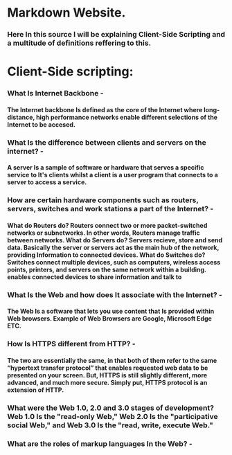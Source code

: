 <h1> Markdown Website.
<h3> Here In this source I will be explaining Client-Side Scripting and a multitude of definitions reffering to this.
 
<h1> Client-Side scripting:


 <h3> What Is Internet Backbone - <h4> The Internet backbone Is defined as the core of the Internet where long-distance, high performance networks enable different selections of the Internet to be accesed. 


 <h3> What Is the difference between clients and servers on the internet? - <h4> A server Is a sample of software or hardware that  serves a specific service to It's clients whilst a client is a user program that connects to a server to access a service. 

 <h3> How are certain hardware components such as routers, servers, switches and work stations a part of the Internet? - <h4> What do Routers do? Routers connect two or more packet-switched networks or subnetworks. In other words, Routers manage traffic between networks. What do Servers do? Servers recieve, store and send data. Basically the server or servers act as the main hub of the network, providing Information to connected devices. What do Switches do? Switches connect multiple devices, such as computers, wireless access points, printers, and servers on the same network within a building. enables connected devices to share information and talk to

 <h3> What Is the Web and how does It associate with the Internet? - <h4> The Web Is a software that lets you use content that Is provided within Web browsers. Example of Web Browsers are Google, Microsoft Edge ETC.

 <h3> How Is HTTPS different from HTTP? - <h4> The two are essentially the same, in that both of them refer to the same “hypertext transfer protocol” that enables requested web data to be presented on your screen. But, HTTPS is still slightly different, more advanced, and much more secure. Simply put, HTTPS protocol is an extension of HTTP.

 <h3> What were the Web 1.0, 2.0 and 3.0 stages of development? Web 1.0 Is the "read-only Web," Web 2.0 Is the "participative social Web," and Web 3.0 Is the "read, write, execute Web." 

 <h3> What are the roles of markup languages In the Web? - 
<h3> 

